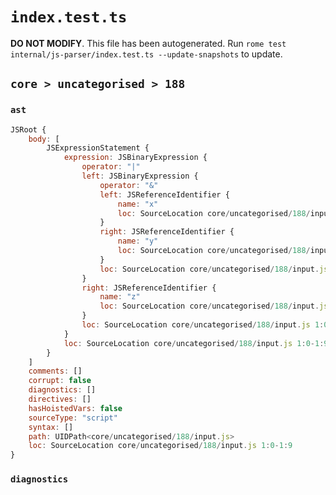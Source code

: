 # `index.test.ts`

**DO NOT MODIFY**. This file has been autogenerated. Run `rome test internal/js-parser/index.test.ts --update-snapshots` to update.

## `core > uncategorised > 188`

### `ast`

```javascript
JSRoot {
	body: [
		JSExpressionStatement {
			expression: JSBinaryExpression {
				operator: "|"
				left: JSBinaryExpression {
					operator: "&"
					left: JSReferenceIdentifier {
						name: "x"
						loc: SourceLocation core/uncategorised/188/input.js 1:0-1:1 (x)
					}
					right: JSReferenceIdentifier {
						name: "y"
						loc: SourceLocation core/uncategorised/188/input.js 1:4-1:5 (y)
					}
					loc: SourceLocation core/uncategorised/188/input.js 1:0-1:5
				}
				right: JSReferenceIdentifier {
					name: "z"
					loc: SourceLocation core/uncategorised/188/input.js 1:8-1:9 (z)
				}
				loc: SourceLocation core/uncategorised/188/input.js 1:0-1:9
			}
			loc: SourceLocation core/uncategorised/188/input.js 1:0-1:9
		}
	]
	comments: []
	corrupt: false
	diagnostics: []
	directives: []
	hasHoistedVars: false
	sourceType: "script"
	syntax: []
	path: UIDPath<core/uncategorised/188/input.js>
	loc: SourceLocation core/uncategorised/188/input.js 1:0-1:9
}
```

### `diagnostics`

```

```
